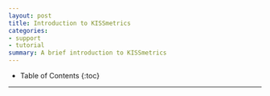 ```yaml
---
layout: post
title: Introduction to KISSmetrics
categories:
- support
- tutorial
summary: A brief introduction to KISSmetrics
---
```

* Table of Contents
{:toc}
* * *

<div id="wistia_c024843e11" class="wistia_embed wistia-embed" data-video-width="640" data-video-height="400">
</div>
